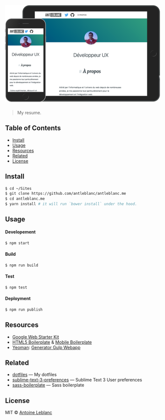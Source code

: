 # [![screenshot](media/screenshot.png)](https://antleblanc.me)

> My resume.

## Table of Contents

- [Install](#install)
- [Usage](#usage)
- [Resources](#resources)
- [Related](#related)
- [License](#license)

## Install

```sh
$ cd ~/Sites
$ git clone https://github.com/antleblanc/antleblanc.me
$ cd antleblanc.me
$ yarn install # it will run `bower install` under the hood.
```

## Usage

#### Developement

```sh
$ npm start
```

#### Build

```sh
$ npm run build
```

#### Test

```sh
$ npm test
```

#### Deployment

```sh
$ npm run publish
```

## Resources

- [Google Web Starter Kit](https://github.com/google/web-start-kit)
- [HTML5 Boilerplate](https://github.com/h5bp/html5-boilerplate) & [Mobile Boilerplate](https://github.com/h5bp/mobile-boilerplate)
- [Yeoman](http://yeoman.io): [Generator Gulp Webapp](https://github.com/yeoman/generator-gulp-webapp)

## Related

- [dotfiles](https://github.com/antleblanc/dotfiles) — My dotfiles
- [sublime-text-3-preferences](https://github.com/antleblanc/sublime-text-3-preferences) — Sublime Text 3 User preferences
- [sass-boilerplate](https://github.com/antleblanc/sass-boilerplate) — Sass boilerplate

## License

MIT &copy; [Antoine Leblanc](https://antleblanc.me)
